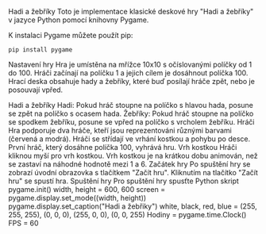 Hadi a žebříky
Toto je implementace klasické deskové hry "Hadi a žebříky" v jazyce Python pomocí knihovny Pygame.

K instalaci Pygame můžete použít pip:

    pip install pygame
Nastavení hry
Hra je umístěna na mřížce 10x10 s očíslovanými políčky od 1 do 100. Hráči začínají na políčku 1 a jejich cílem je dosáhnout políčka 100. Hrací deska obsahuje hady a žebříky, které buď posílají hráče zpět, nebo je posouvají vpřed.

Hadi a žebříky
Hadi: Pokud hráč stoupne na políčko s hlavou hada, posune se zpět na políčko s ocasem hada.
Žebříky: Pokud hráč stoupne na políčko se spodkem žebříku, posune se vpřed na políčko s vrcholem žebříku.
Hráči
Hra podporuje dva hráče, kteří jsou reprezentováni různými barvami (červená a modrá).
Hráči se střídají ve vrhání kostkou a pohybu po desce.
První hráč, který dosáhne políčka 100, vyhrává hru.
Vrh kostkou
Hráči kliknou myší pro vrh kostkou.
Vrh kostkou je na krátkou dobu animován, než se zastaví na náhodné hodnotě mezi 1 a 6.
Začátek hry
Po spuštění hry se zobrazí úvodní obrazovka s tlačítkem "Začít hru".
Kliknutím na tlačítko "Začít hru" se spustí hra.
Spuštění hry
Pro spuštění hry spusťte Python skript
    pygame.init()
    width, height = 600, 600
    screen = pygame.display.set_mode((width, height))
    pygame.display.set_caption("Hadi a žebřiky")
    white, black, red, blue = (255, 255, 255), (0, 0, 0), (255, 0, 0), (0, 0, 255)
    Hodiny = pygame.time.Clock()
    FPS = 60
